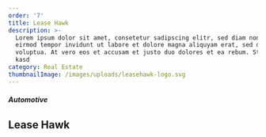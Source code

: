 ```yaml
---
order: '7'
title: Lease Hawk
description: >-
  Lorem ipsum dolor sit amet, consetetur sadipscing elitr, sed diam nonumy
  eirmod tempor invidunt ut labore et dolore magna aliquyam erat, sed diam
  voluptua. At vero eos et accusam et justo duo dolores et ea rebum. Stet clita
  kasd
category: Real Estate
thumbnailImage: /images/uploads/leasehawk-logo.svg
---
```

##### Automotive

## Lease Hawk
